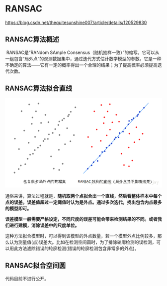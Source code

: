 # RANSAC

https://blog.csdn.net/thequitesunshine007/article/details/120529830

## RANSAC算法概述

​	RANSAC是“RANdom SAmple Consensus（随机抽样一致）”的缩写。它可以从一组包含“局外点”的观测数据集中，通过迭代方式估计数学模型的参数。它是一种不确定的算法——它有一定的概率得出一个合理的结果；为了提高概率必须提高迭代次数。

## RANSAC算法拟合直线

![1](img/1.png)

​	通俗来讲，算法过程就是，**随机取两个点拟合出一个直线，然后看整体样本中每个点的误差。误差值超过一定阈值时认为是外点。通过多次迭代，找出包含内点最多的模型即可。**

​	**误差模型一般需要严格设定，不同尺度的误差可能会带来检测结果的不同。或者我们进行建模，消除误差中的尺度单位。**

​	这种方法拟合模型时，可以得到该模型的外点数量，若一个模型外点比例较多，那么认为测量值(点)误差大。比如在检测空间圆时，为了排除轮廓检测的误检测，可以用此方法滤除错误的轮廓检测(错误的轮廓检测包含非常多的外点)。

## RANSAC拟合空间圆

代码目前不进行公开。